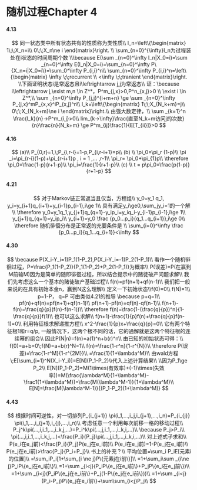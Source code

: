 # 随机过程Chapter 4 

#### 4.13

$$
同一状态类中所有状态共有的性质称为类性质\\
I_n=\left\{\begin{matrix}
 1\;\;X_n=i\\
0\;\;X_n\ne i
\end{matrix}\right.
\\ \sum_{n=0}^{\infty}I_n为过程装处在i状态的时间周期个数
\\\because E(\sum _{n=0}^\infty I_n|X_0=i)=\sum _{n=0}^\infty E(I_n|X_0=i)=\sum_{n=0}^\infty P\{X_n=i|X_0=i\}=\sum_0^\infty P_{i,i}^n\\
\sum_{n=0}^\infty P_{i,i}^n=\left\{\begin{matrix}
 \infty \;\;recurrent \\
<\infty \;\;tranient
\end{matrix}\right.
\\下面证明状态i是常返态且i\leftrightarrow j,j为常返态\\
证：\because i\leftrightarrow j,\exist m,n \in Z^*，P^m_{j,x}>0,P^n_{x,j}>0
\\ \exist i \in Z^*,\\
\sum _{n=0}^\infty P_{j,j}^{i+m+n} \ge \sum _{n=0}^\infty P_{j,x}^mP_{x,x}^iP_{x,j}^n\\
I_k=\left\{\begin{matrix}
 1\;\;X_{N_k+m}=j\\
0\;\;X_{N_k+m}\ne i
\end{matrix}\right.\\
由强大数定律，\\
\sum _{k=1}^n \frac{I_k}{n}->P^m_{i,j}>0\\
lim_{k->\infty}\frac{直至N_k+m访问j的次数}{n}\frac{n}{N_k+m} \ge P^m_{ij}\frac{1}{E[T_{ii}]}>0
$$

#### 4.16

$$
(a)\\
P_{0,r}=1,\;P_{i,r-i}=1-p,P_{i,r-i+1}=p\\
(b)
\\ \pi_0=\pi_r (1-p)\\
\pi _i=\pi_{r-i}(1-p)+\pi_{r-i+1}p , i = 1 ,... ,r-1\\
\pi_r= \pi_0+\pi_{1}p\\
\therefore \pi_0=\frac{1-p}{r+1-p}\\
\pi_i=\frac{1}{r+1-p}\\
(c)
\\
t = p\pi_0=\frac{p(1-p)}{r+1-p}
$$

#### 4.21

$$
对于Markov链正常返当且仅当，方程组\\
y_0=y_1 q_1, y_i=y_{i+1}q_{i+1}+y_{i-1}p_{i-1},i\ge 1\\
具有满足y_i\ge0,\sum_jy_i=1的一个解 \\
\therefore y_0=y_1q_1,y_{j+1}q_{q+1}-y_ip_i=y_iq_i-y_{i-1}p_{i-1},i\ge 1\\
y_{j+1}q_{q+1}=y_ip_i\\
y_{i+1}=y_0 \frac {p_0...p_i}{q_1...q_{i+1}},i\ge 0\\
\therefore 随机徘徊分布是正常返的充要条件是
\\ \sum_{i=0}^\infty  \frac {p_0...p_i}{q_1...q_{i+1}}<\infty
$$

#### 4.30

$$
\because P(X_i-Y_i=1)P_1(1-P_2),P(X_i-Y_i=-1)P_2(1-P_1)\\
看作一个随机徘徊过程，P=\frac{P_1(1-P_2)}{P_1(1-P_2)+P_2(1-P_1)}为概率\\
P(误差)=P(在赢到M前输M)因为是简单的随即徘徊过程，所以结合提示中的赌徒破产问题求解\\
我们先考虑这么一个基本的赌徒破产基础过程\\
f(n)=pf(n+1)+qf(n-1)\\
我们把一般来说的在具有初始本金n，赢到N这么理解\\
定义一下初始状态\\f(0)=0\\
f(N)=1\\
p=1-P，
q=P
可由类似4.21的推导 \because p+q=1\\
pf(n)+qf(n)=pf(n+1)+qf(n-1)\\
pf(n+1)-pf(n)=qf(n)-qf(n-1)\\
f(n+1)-f(n)=\frac{q}{p}(f(n)-f(n-1))\\
\therefore f(n)=\frac{1-(\frac{q}{p})^n}{1-\frac{q}{p}}f(1)\\
也可以这么求解\\
f(n+1)-\frac{1}{p}f(n)+\frac{q}{p}f(n-1)=0\\
利用特征根求解递推方程\\
x^2-\frac{1}{p}x+\frac{q}{p}=0\\
它有两个特征根1和r=q/p, 一般情况下，这两个根不同的话，它的通解就是这两个特征根的连续幂的组合\\
因此P(N|n)=f(n)=a(1)^n+b(r)^n\\
由已知的初始状态可得：\\
f(0)=a+b=0\;f(N)=a+b(r)^N=1\\
f(n)=\frac{1-r^n}{1-r^{N}}\\
\therefore P(误差)=\frac{1-r^M}{1-r^{2M}}\\
=\frac{1}{1+\lambda^M}\\
由wald方程\;E[\sum_{i=1}^N(X_i-Y_i)]=E[N](P_1-P_2)\\代入上述计算结果\\
\\因为P_1\ge P_2\\
E[N](P_1-P_2)=M(1\times(有效率)+(-1)\times(失效率))=M(\frac{\lambda^M}{1+\lambda^M}-\frac1{1+\lambda^M})=\frac{M(\lambda^M-1)}{1+\lambda^M}\\
E[N]=\frac{M(\lambda^M-1)}{(P_1-P_2)(1+\lambda^M)}
$$



#### 4.43

$$
根据时间可逆性，对一切排列P_{i_{j+1}} \pi(i_1,...,i_j,i_{j+1},...,i_n)=P_{i_{j}} \pi(i_1,...,i_{j+1},i_{j},...,i_n)\\
考虑任意一个利用每次前移一格的移动过程\\
P_j^k\pi(...,i,i_1,...,i_k,j,...)=P_i^k\pi(...,j,i_1,...,i_k,i,...)\\
\because P_j>P_i\\
\pi(...,i,i_1,...,i_k,j,...)<\frac{P_i}{P_j}\pi(...,j,i_1,...,i_k,i,...)\\
对上述式子求和\\
P(e_i在e_j前)<\frac{P_i}{P_j}P(e_j在e_i前)\\
P(e_i在e_j前)=1-P(e_j在e_i前)\\
P(e_j在e_i前)>\frac{P_j}{P_i+P_j}\\
书上的补充？\\
平均位置=\sum_i P_iE[元素i的位置]\\
=\sum_iP_i[1+\sum_{i \ne j}P\{元素j在i前\}]\\
=1+\sum_i\sum _{i\ne j}P_iP\{e_j在e_i前\}\\
=1+\sum _{i<j}(P_iP\{e_j在e_i前\}+P_jP\{e_i在e_j前\})\\
=1+\sum _{i<j}(P_iP\{e_j在e_i前\}+P_j(1-P\{e_j在e_i前\}))\\
=1+\sum _{i<j}(P_i-P_j)P\{e_j在e_i前\}+\sum\sum_{i<j}P_j\\
$$

